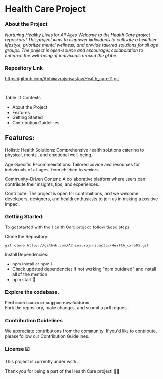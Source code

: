 <h1>Health Care Project</h1>

<h3>About the Project</h3>
    <p><i>Nurturing Healthy Lives for All Ages
            Welcome to the Health Care project repository! This project aims to empower individuals to cultivate a
            healthier lifestyle, prioritize mental wellness, and provide tailored solutions for all age groups. The
            project is open-source and encourages collaboration to enhance the well-being of individuals around the
            globe.</i></p>

<h3>Repository Link</h3>
    <p><a href="https://github.com/Abhinavrajsrivastav/Health_care01.git"
            target="_blank">https://github.com/Abhinavrajsrivastav/Health_care01.git</a></p>

<br>
    <p>Table of Contents</p>
    <ul>
        <li>About the Project</li>
        <li>Features</li>
        <li>Getting Started</li>
        <li>Contribution Guidelines</li>
    </ul>

<h2>Features:</h2>
    <p>Holistic Health Solutions: Comprehensive health solutions catering to physical, mental, and emotional
        well-being.</p>
    <p>Age-Specific Recommendations: Tailored advice and resources for individuals of all ages, from children to
        seniors.</p>
    <p>Community-Driven Content: A collaborative platform where users can contribute their insights, tips, and
        experiences.</p>
    <p>Contribute: The project is open for contributions, and we welcome developers, designers, and health enthusiasts
        to join us in making a positive impact.</p>

<h3>Getting Started:</h3>
    <p>To get started with the Health Care project, follow these steps:</p>

<p>Clone the Repository:</p>
    <code>git clone https://github.com/Abhinavrajsrivastav/Health_care01.git</code>

<p>Install Dependencies:</p>
    <ul>
        <li>npm install or npm i</li>
        <li>Check updated dependencies if not working "npm outdated" and install all of the mention</li>
        <li>npm start 🚤</li>
    </ul>

<h3>Explore the codebase.</h3>
    <p>Find open issues or suggest new features<br>
        Fork the repository, make changes, and submit a pull request.</p>

<h3>Contribution Guidelines</h3>
    <p>We appreciate contributions from the community. If you'd like to contribute, please follow our
        Contribution Guidelines.</p>

<h3>License ☑️</h3>
    <p>This project is currently under work.</p>

<p>Thank you for being a part of the Health Care project! 🌱💪</p>
